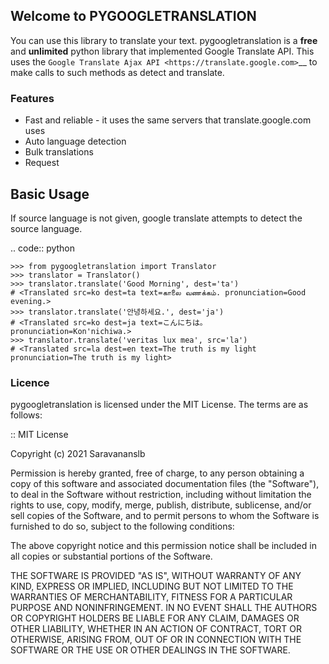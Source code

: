 ## Welcome to PYGOOGLETRANSLATION

You can use this library to translate your text. 
pygoogletranslation is a **free** and **unlimited** python library that
implemented Google Translate API. This uses the `Google Translate Ajax
API <https://translate.google.com>`__ to make calls to such methods as
detect and translate.


### Features

-  Fast and reliable - it uses the same servers that
   translate.google.com uses
-  Auto language detection
-  Bulk translations
-  Request

Basic Usage
-----------

If source language is not given, google translate attempts to detect the
source language.

.. code:: python

    >>> from pygoogletranslation import Translator
    >>> translator = Translator()
    >>> translator.translate('Good Morning', dest='ta')
    # <Translated src=ko dest=ta text=காலை வணக்கம். pronunciation=Good evening.>
    >>> translator.translate('안녕하세요.', dest='ja')
    # <Translated src=ko dest=ja text=こんにちは。 pronunciation=Kon'nichiwa.>
    >>> translator.translate('veritas lux mea', src='la')
    # <Translated src=la dest=en text=The truth is my light pronunciation=The truth is my light>

### Licence

pygoogletranslation is licensed under the MIT License. The terms are as
follows:

::
MIT License

Copyright (c) 2021 Saravananslb

Permission is hereby granted, free of charge, to any person obtaining a copy
of this software and associated documentation files (the "Software"), to deal
in the Software without restriction, including without limitation the rights
to use, copy, modify, merge, publish, distribute, sublicense, and/or sell
copies of the Software, and to permit persons to whom the Software is
furnished to do so, subject to the following conditions:

The above copyright notice and this permission notice shall be included in all
copies or substantial portions of the Software.

THE SOFTWARE IS PROVIDED "AS IS", WITHOUT WARRANTY OF ANY KIND, EXPRESS OR
IMPLIED, INCLUDING BUT NOT LIMITED TO THE WARRANTIES OF MERCHANTABILITY,
FITNESS FOR A PARTICULAR PURPOSE AND NONINFRINGEMENT. IN NO EVENT SHALL THE
AUTHORS OR COPYRIGHT HOLDERS BE LIABLE FOR ANY CLAIM, DAMAGES OR OTHER
LIABILITY, WHETHER IN AN ACTION OF CONTRACT, TORT OR OTHERWISE, ARISING FROM,
OUT OF OR IN CONNECTION WITH THE SOFTWARE OR THE USE OR OTHER DEALINGS IN THE
SOFTWARE.
